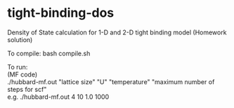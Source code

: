 # tight-binding-dos
Density of State calculation for 1-D and 2-D tight binding model (Homework solution)

To compile:
bash compile.sh

To run: \
(MF code) \
./hubbard-mf.out "lattice size" "U" "temperature" "maximum number of steps for scf" \
e.g. ./hubbard-mf.out 4 10 1.0 1000
